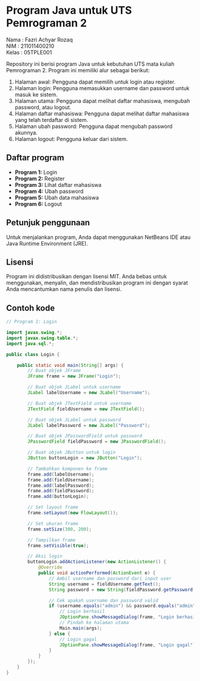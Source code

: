 # Program Java untuk UTS Pemrograman 2
Nama : Fazri Achyar Rozaq<br>
NIM : 211011400210<br>
Kelas : 05TPLE001<br>

Repository ini berisi program Java untuk kebutuhan UTS mata kuliah Pemrograman 2. Program ini memiliki alur sebagai berikut:

1. Halaman awal: Pengguna dapat memilih untuk login atau register.
2. Halaman login: Pengguna memasukkan username dan password untuk masuk ke sistem.
3. Halaman utama: Pengguna dapat melihat daftar mahasiswa, mengubah password, atau logout.
4. Halaman daftar mahasiswa: Pengguna dapat melihat daftar mahasiswa yang telah terdaftar di sistem.
5. Halaman ubah password: Pengguna dapat mengubah password akunnya.
6. Halaman logout: Pengguna keluar dari sistem.

## Daftar program

* **Program 1:** Login
* **Program 2:** Register
* **Program 3:** Lihat daftar mahasiswa
* **Program 4:** Ubah password
* **Program 5:** Ubah data mahasiswa
* **Program 6:** Logout

## Petunjuk penggunaan

Untuk menjalankan program, Anda dapat menggunakan NetBeans IDE atau Java Runtime Environment (JRE).

## Lisensi

Program ini didistribusikan dengan lisensi MIT. Anda bebas untuk menggunakan, menyalin, dan mendistribusikan program ini dengan syarat Anda mencantumkan nama penulis dan lisensi.

## Contoh kode

```java
// Program 1: Login

import javax.swing.*;
import javax.swing.table.*;
import java.sql.*;

public class Login {

    public static void main(String[] args) {
        // Buat objek JFrame
        JFrame frame = new JFrame("Login");

        // Buat objek JLabel untuk username
        JLabel labelUsername = new JLabel("Username");

        // Buat objek JTextField untuk username
        JTextField fieldUsername = new JTextField();

        // Buat objek JLabel untuk password
        JLabel labelPassword = new JLabel("Password");

        // Buat objek JPasswordField untuk password
        JPasswordField fieldPassword = new JPasswordField();

        // Buat objek JButton untuk login
        JButton buttonLogin = new JButton("Login");

        // Tambahkan komponen ke frame
        frame.add(labelUsername);
        frame.add(fieldUsername);
        frame.add(labelPassword);
        frame.add(fieldPassword);
        frame.add(buttonLogin);

        // Set layout frame
        frame.setLayout(new FlowLayout());

        // Set ukuran frame
        frame.setSize(300, 200);

        // Tampilkan frame
        frame.setVisible(true);

        // Aksi login
        buttonLogin.addActionListener(new ActionListener() {
            @Override
            public void actionPerformed(ActionEvent e) {
                // Ambil username dan password dari input user
                String username = fieldUsername.getText();
                String password = new String(fieldPassword.getPassword());

                // Cek apakah username dan password valid
                if (username.equals("admin") && password.equals("admin")) {
                    // Login berhasil
                    JOptionPane.showMessageDialog(frame, "Login berhasil");
                    // Pindah ke halaman utama
                    Main.main(args);
                } else {
                    // Login gagal
                    JOptionPane.showMessageDialog(frame, "Login gagal");
                }
            }
        });
    }
}
